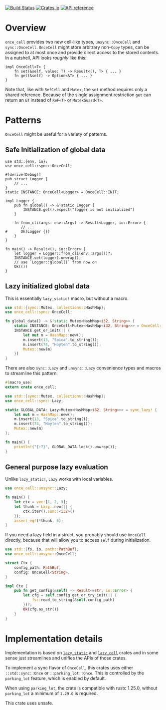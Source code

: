 [![Build Status](https://travis-ci.org/matklad/once_cell.svg?branch=master)](https://travis-ci.org/matklad/once_cell)
[![Crates.io](https://img.shields.io/crates/v/once_cell.svg)](https://crates.io/crates/once_cell)
[![API reference](https://docs.rs/once_cell/badge.svg)](https://docs.rs/once_cell/)

# Overview

`once_cell` provides two new cell-like types, `unsync::OnceCell` and `sync::OnceCell`. `OnceCell`
might store arbitrary non-`Copy` types, can be assigned to at most once and provide direct access
to the stored contents. In a nutshell, API looks *roughly* like this:

```rust,no-run
impl OnceCell<T> {
    fn set(&self, value: T) -> Result<(), T> { ... }
    fn get(&self) -> Option<&T> { ... }
}
```

Note that, like with `RefCell` and `Mutex`, the `set` method requires only a shared reference.
Because of the single assignment restriction `get` can return an `&T` instead of `ReF<T>`
or `MutexGuard<T>`.

# Patterns

`OnceCell` might be useful for a variety of patterns.

## Safe Initialization of global data


```rust,
use std::{env, io};
use once_cell::sync::OnceCell;

#[derive(Debug)]
pub struct Logger {
    // ...
}
static INSTANCE: OnceCell<Logger> = OnceCell::INIT;

impl Logger {
    pub fn global() -> &'static Logger {
        INSTANCE.get().expect("logger is not initialized")
    }

    fn from_cli(args: env::Args) -> Result<Logger, io::Error> {
       // ...
#      Ok(Logger {})
    }
}

fn main() -> Result<(), io::Error> {
    let logger = Logger::from_cli(env::args())?;
    INSTANCE.set(logger).unwrap();
    // use `Logger::global()` from now on
    Ok(())
}
```

## Lazy initialized global data

This is essentially `lazy_static!` macro, but without a macro.

```rust
use std::{sync::Mutex, collections::HashMap};
use once_cell::sync::OnceCell;

fn global_data() -> &'static Mutex<HashMap<i32, String>> {
    static INSTANCE: OnceCell<Mutex<HashMap<i32, String>>> = OnceCell::INIT;
    INSTANCE.get_or_init(|| {
        let mut m = HashMap::new();
        m.insert(13, "Spica".to_string());
        m.insert(74, "Hoyten".to_string());
        Mutex::new(m)
    })
}
```

There are also `sync::Lazy` and `unsync::Lazy` convenience types and macros
to streamline this pattern:

```rust
#[macro_use]
extern crate once_cell;

use std::{sync::Mutex, collections::HashMap};
use once_cell::sync::Lazy;

static GLOBAL_DATA: Lazy<Mutex<HashMap<i32, String>>> = sync_lazy! {
    let mut m = HashMap::new();
    m.insert(13, "Spica".to_string());
    m.insert(74, "Hoyten".to_string());
    Mutex::new(m)
};

fn main() {
    println!("{:?}", GLOBAL_DATA.lock().unwrap());
}
```

## General purpose lazy evaluation

Unlike `lazy_static!`, `Lazy` works with local variables.

```rust
use once_cell::unsync::Lazy;

fn main() {
    let ctx = vec![1, 2, 3];
    let thunk = Lazy::new(|| {
        ctx.iter().sum::<i32>()
    });
    assert_eq!(*thunk, 6);
}
```

If you need a lazy field in a struct, you probably should use `OnceCell`
directly, because that will allow you to access `self` during initialization.

```rust
use std::{fs, io, path::PathBuf};
use once_cell::unsync::OnceCell;

struct Ctx {
    config_path: PathBuf,
    config: OnceCell<String>,
}

impl Ctx {
    pub fn get_config(&self) -> Result<&str, io::Error> {
        let cfg = self.config.get_or_try_init(|| {
            fs::read_to_string(&self.config_path)
        })?;
        Ok(cfg.as_str())
    }
}
```

# Implementation details

Implementation is based on [`lazy_static`](https://github.com/rust-lang-nursery/lazy-static.rs/) and
[`lazy_cell`](https://github.com/indiv0/lazycell/) crates and in some sense just streamlines and
unifies the APIs of those crates.

To implement a sync flavor of `OnceCell`, this crates uses either `::std::sync::Once` or
`::parking_lot::Once`. This is controlled by the `parking_lot` feature, which is enabled by default.

When using `parking_lot`, the crate is compatible with rustc 1.25.0, without `parking_lot` a minimum
of `1.29.0` is required.

This crate uses unsafe.
